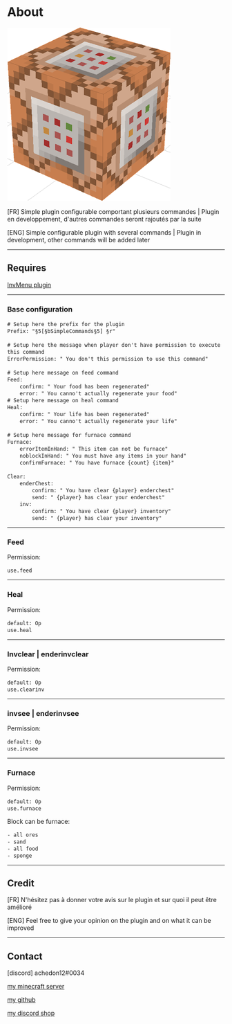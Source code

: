 # About

![SimpleCommands](icon.png)

[FR] Simple plugin configurable comportant plusieurs commandes | Plugin en developpement, d'autres commandes seront rajoutés par la suite

[ENG] Simple configurable plugin with several commands | Plugin in development, other commands will be added later

-----------------

## Requires

[InvMenu plugin](https://github.com/Muqsit/InvMenu)

-----------------

### Base configuration

    # Setup here the prefix for the plugin
    Prefix: "§5[§bSimpleCommands§5] §r"
    
    # Setup here the message when player don't have permission to execute this command
    ErrorPermission: " You don't this permission to use this command"
    
    # Setup here message on feed command
    Feed:
        confirm: " Your food has been regenerated"
        error: " You canno't actually regenerate your food"
    # Setup here message on heal command
    Heal:
        confirm: " Your life has been regenerated"
        error: " You canno't actually regenerate your life"
    
    # Setup here message for furnace command
    Furnace:
        errorItemInHand: " This item can not be furnace"
        noblockInHand: " You must have any items in your hand"
        confirmFurnace: " You have furnace {count} {item}"
    
    Clear:
        enderChest:
            confirm: " You have clear {player} enderchest"
            send: " {player} has clear your enderchest"
        inv:
            confirm: " You have clear {player} inventory"
            send: " {player} has clear your inventory"

-----------------

### Feed

Permission:  

    use.feed

-----------------

### Heal

Permission:

    default: Op
    use.heal

-----------------

### Invclear | enderinvclear

Permission:

    default: Op
    use.clearinv

-----------------

### invsee | enderinvsee

Permission:

    default: Op
    use.invsee

-----------------

### Furnace

Permission:

    default: Op
    use.furnace

Block can be furnace:

    - all ores
    - sand
    - all food
    - sponge

-----------------

## Credit

[FR] N'hésitez pas à donner votre avis sur le plugin et sur quoi il peut être amélioré

[ENG] Feel free to give your opinion on the plugin and on what it can be improved

-----------------

## Contact

[discord] achedon12#0034

[my minecraft server](https://discord.gg/gmEyCzUJg2)

[my github](https://github.com/leoderoin)

[my discord shop](https://discord.gg/Mnc6SMr9zB)